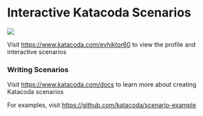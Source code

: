 # Interactive Katacoda Scenarios

[![](http://shields.katacoda.com/katacoda/evhiktor60/count.svg)](https://www.katacoda.com/evhiktor60 "Get your profile on Katacoda.com")

Visit https://www.katacoda.com/evhiktor60 to view the profile and interactive scenarios

### Writing Scenarios
Visit https://www.katacoda.com/docs to learn more about creating Katacoda scenarios

For examples, visit https://github.com/katacoda/scenario-example
